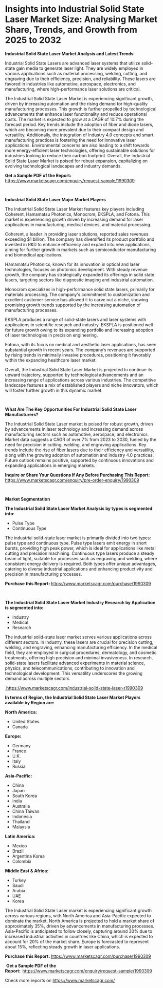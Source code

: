 <p><h1>Insights into Industrial Solid State Laser Market Size: Analysing Market Share, Trends, and Growth from 2025 to 2032</h1></p><p><strong>Industrial Solid State Laser Market Analysis and Latest Trends</strong></p>
<p><p>Industrial Solid State Lasers are advanced laser systems that utilize solid-state gain media to generate laser light. They are widely employed in various applications such as material processing, welding, cutting, and engraving due to their efficiency, precision, and reliability. These lasers are favored in industries like automotive, aerospace, electronics, and manufacturing, where high-performance laser solutions are critical.</p><p>The Industrial Solid State Laser Market is experiencing significant growth, driven by increasing automation and the rising demand for high-quality manufacturing processes. This growth is further propelled by technological advancements that enhance laser functionality and reduce operational costs. The market is expected to grow at a CAGR of 10.7% during the forecast period. Key trends include the adoption of fiber and diode lasers, which are becoming more prevalent due to their compact design and versatility. Additionally, the integration of Industry 4.0 concepts and smart manufacturing practices is fostering the need for innovative laser applications. Environmental concerns are also leading to a shift towards more energy-efficient laser technologies, offering sustainable solutions for industries looking to reduce their carbon footprint. Overall, the Industrial Solid State Laser Market is poised for robust expansion, capitalizing on evolving technological landscapes and industry demands.</p></p>
<p><strong>Get a Sample PDF of the Report:&nbsp;</strong> <a href="https://www.marketscagr.com/enquiry/request-sample/1990309?utm_campaign=2450&utm_medium=2&utm_source=Github&utm_content=ia&utm_term=02032025&utm_id=industrial-solid-state-laser">https://www.marketscagr.com/enquiry/request-sample/1990309</a></p>
<p>&nbsp;</p>
<p><strong>Industrial Solid State Laser Major Market Players</strong></p>
<p><p>The Industrial Solid State Laser Market features key players including Coherent, Hamamatsu Photonics, Monocrom, EKSPLA, and Fotona. This market is experiencing growth driven by increasing demand for laser applications in manufacturing, medical devices, and material processing.</p><p>Coherent, a leader in providing laser solutions, reported sales revenues exceeding $1 billion. The company has diversified its product portfolio and invested in R&D to enhance efficiency and expand into new applications, aiming for further growth in markets such as semiconductor manufacturing and biomedical applications.</p><p>Hamamatsu Photonics, known for its innovation in optical and laser technologies, focuses on photonics development. With steady revenue growth, the company has strategically expanded its offerings in solid state lasers, targeting sectors like diagnostic imaging and industrial automation.</p><p>Monocrom specializes in high-performance solid state lasers, primarily for materials processing. The company's commitment to customization and excellent customer service has allowed it to carve out a niche, showing promising growth trends supported by the increasing automation of manufacturing processes.</p><p>EKSPLA produces a range of solid-state lasers and laser systems with applications in scientific research and industry. EKSPLA is positioned well for future growth owing to its expanding portfolio and increasing adoption of laser technologies in precision engineering.</p><p>Fotona, with its focus on medical and aesthetic laser applications, has seen substantial growth in recent years. The company’s revenues are supported by rising trends in minimally invasive procedures, positioning it favorably within the expanding healthcare laser market.</p><p>Overall, the Industrial Solid State Laser Market is projected to continue its upward trajectory, supported by technological advancements and an increasing range of applications across various industries. The competitive landscape features a mix of established players and niche innovators, which will foster further growth in this dynamic market.</p></p>
<p>&nbsp;</p>
<p><strong>What Are The Key Opportunities For Industrial Solid State Laser Manufacturers?</strong></p>
<p><p>The Industrial Solid State Laser market is poised for robust growth, driven by advancements in laser technology and increasing demand across manufacturing sectors such as automotive, aerospace, and electronics. Market data suggests a CAGR of over 7% from 2023 to 2030, fueled by the need for precision in cutting, welding, and engraving applications. Key trends include the rise of fiber lasers due to their efficiency and versatility, along with the growing adoption of automation and Industry 4.0 practices. Future outlook remains positive, supported by continuous innovations and expanding applications in emerging markets.</p></p>
<p><strong>Inquire or Share Your Questions If Any Before Purchasing This Report:</strong> <a href="https://www.marketscagr.com/enquiry/pre-order-enquiry/1990309?utm_campaign=2450&utm_medium=2&utm_source=Github&utm_content=ia&utm_term=02032025&utm_id=industrial-solid-state-laser">https://www.marketscagr.com/enquiry/pre-order-enquiry/1990309</a></p>
<p>&nbsp;</p>
<p><strong>Market Segmentation</strong></p>
<p><strong>The Industrial Solid State Laser Market Analysis by types is segmented into:</strong></p>
<p><ul><li>Pulse Type</li><li>Continuous Type</li></ul></p>
<p><p>The industrial solid-state laser market is primarily divided into two types: pulse type and continuous type. Pulse type lasers emit energy in short bursts, providing high peak power, which is ideal for applications like metal cutting and precision machining. Continuous type lasers produce a steady beam of light, suitable for processes such as engraving and welding, where consistent energy delivery is required. Both types offer unique advantages, catering to diverse industrial applications and enhancing productivity and precision in manufacturing processes.</p></p>
<p><strong>Purchase this Report:&nbsp;</strong><a href="https://www.marketscagr.com/purchase/1990309?utm_campaign=2450&utm_medium=2&utm_source=Github&utm_content=ia&utm_term=02032025&utm_id=industrial-solid-state-laser">https://www.marketscagr.com/purchase/1990309</a></p>
<p>&nbsp;</p>
<p><strong>The Industrial Solid State Laser Market Industry Research by Application is segmented into:</strong></p>
<p><ul><li>Industry</li><li>Medical</li><li>Research</li></ul></p>
<p><p>The industrial solid-state laser market serves various applications across different sectors. In industry, these lasers are crucial for precision cutting, welding, and engraving, enhancing manufacturing efficiency. In the medical field, they are employed in surgical procedures, dermatology, and cosmetic treatments, offering high precision and minimal invasiveness. In research, solid-state lasers facilitate advanced experiments in material science, physics, and telecommunications, contributing to innovation and technological development. This versatility underscores the growing demand across multiple sectors.</p></p>
<p><a href="https://www.marketscagr.com/industrial-solid-state-laser-r1990309?utm_campaign=2450&utm_medium=2&utm_source=Github&utm_content=ia&utm_term=02032025&utm_id=industrial-solid-state-laser">&nbsp;https://www.marketscagr.com/industrial-solid-state-laser-r1990309</a></p>
<p><strong>In terms of Region, the Industrial Solid State Laser Market Players available by Region are:</strong></p>
<p>
    <p> <strong> North America: </strong>
        <ul>
            <li>United States</li>
            <li>Canada</li>
        </ul>
        </p> 
    <p> <strong> Europe: </strong>
        <ul>
            <li>Germany</li>
            <li>France</li>
            <li>U.K.</li>
            <li>Italy</li>
            <li>Russia</li>
        </ul>
        </p> 
    <p> <strong> Asia-Pacific: </strong>
        <ul>
            <li>China</li>
            <li>Japan</li>
            <li>South Korea</li>
            <li>India</li>
            <li>Australia</li>
            <li>China Taiwan</li>
            <li>Indonesia</li>
            <li>Thailand</li>
            <li>Malaysia</li>
        </ul>
        </p> 
    <p> <strong> Latin America: </strong>
        <ul>
            <li>Mexico</li>
            <li>Brazil</li>
            <li>Argentina Korea</li>
            <li>Colombia</li>
        </ul>
        </p> 
    <p> <strong> Middle East & Africa: </strong>
        <ul>
            <li>Turkey</li>
            <li>Saudi</li>
            <li>Arabia</li>
            <li>UAE</li>
            <li>Korea</li>
        </ul>
    </p>
    </p>
<p><p>The Industrial Solid State Laser market is experiencing significant growth across various regions, with North America and Asia-Pacific expected to dominate the market. North America is projected to hold a market share of approximately 35%, driven by advancements in manufacturing processes. Asia-Pacific is anticipated to follow closely, capturing around 30% due to increased industrial activities in countries like China, which is expected to account for 20% of the market share. Europe is forecasted to represent about 15%, reflecting steady growth in laser applications.</p></p>
<p><strong>Purchase this Report: </strong><a href="https://www.marketscagr.com/purchase/1990309?utm_campaign=2450&utm_medium=2&utm_source=Github&utm_content=ia&utm_term=02032025&utm_id=industrial-solid-state-laser">https://www.marketscagr.com/purchase/1990309</a></p>
<p>&nbsp;<strong>Get a Sample PDF of the Report:&nbsp;&nbsp;</strong><a href="https://www.marketscagr.com/enquiry/request-sample/1990309?utm_campaign=2450&utm_medium=2&utm_source=Github&utm_content=ia&utm_term=02032025&utm_id=industrial-solid-state-laser">https://www.marketscagr.com/enquiry/request-sample/1990309</a></p>
<p><strong></strong></p>
<p>Check more reports on <a href="https://www.marketscagr.com/?utm_campaign=2450&utm_medium=2&utm_source=Github&utm_content=ia&utm_term=02032025&utm_id=industrial-solid-state-laser">https://www.marketscagr.com/</a></p>